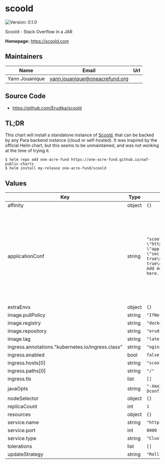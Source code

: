 # scoold

![Version: 0.1.0](https://img.shields.io/badge/Version-0.1.0-informational?style=flat-square)

Scoold - Stack Overflow in a JAR

**Homepage:** <https://scoold.com>

## Maintainers

| Name | Email | Url |
| ---- | ------ | --- |
| Yann Jouanique | <yann.jouanique@oneacrefund.org> |  |

## Source Code

* <https://github.com/Erudika/scoold>

## TL;DR

This chart will install a standalone instance of [Scoold](https://scoold.com/), that can be backed by any Para backend instance (cloud or self-hosted). It was inspired by the official Helm chart, but this seems to be unmaintained, and was not working at the time of trying it.

```console
$ helm repo add one-acre-fund https://one-acre-fund.github.io/oaf-public-charts
$ helm install my-release one-acre-fund/scoold
```

## Values

| Key | Type | Default | Description |
|-----|------|---------|-------------|
| affinity | object | `{}` |  |
| applicationConf | string | `"scoold.env = production\nscoold.para_endpoint = \"https://paraio.com\"\nscoold.para_access_key = \"app:scoold\"\nscoold.para_secret_key = \"secret\"\n#scoold.password_auth_enabled = true\n#scoold.is_default_space_public = true\n####################################\n# Add more config properties here...\n####################################\n"` | This is the main Scoold application configuration file. It is mounted as a `secret` to the container, so sensitive information is fine See the [Scoold README](https://github.com/Erudika/scoold) for more details |
| extraEnvs | object | `{}` |  |
| image.pullPolicy | string | `"IfNotPresent"` |  |
| image.registry | string | `"docker.io"` |  |
| image.repository | string | `"erudikaltd/scoold"` |  |
| image.tag | string | `"latest_stable"` |  |
| ingress.annotations."kubernetes.io/ingress.class" | string | `"nginx"` |  |
| ingress.enabled | bool | `false` |  |
| ingress.hosts[0] | string | `"scoold.local"` |  |
| ingress.paths[0] | string | `"/"` |  |
| ingress.tls | list | `[]` |  |
| javaOpts | string | `"-Xmx512m -Xms512m -Dconfig.file=/scoold/config/application.conf"` |  |
| nodeSelector | object | `{}` |  |
| replicaCount | int | `1` |  |
| resources | object | `{}` |  |
| service.name | string | `"http"` |  |
| service.port | int | `8000` |  |
| service.type | string | `"ClusterIP"` |  |
| tolerations | list | `[]` |  |
| updateStrategy | string | `"RollingUpdate"` |  |